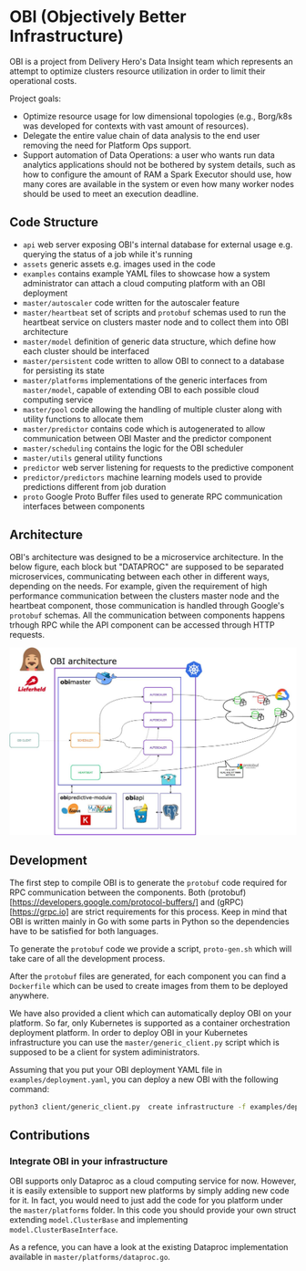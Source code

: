 # OBI (Objectively Better Infrastructure)

OBI is a project from Delivery Hero's Data Insight team which represents an
attempt to optimize clusters resource utilization in order to limit their
operational costs. 

Project goals:

 - Optimize resource usage for low dimensional topologies (e.g., Borg/k8s was
   developed for contexts with vast amount of resources).
 - Delegate the entire value chain of data analysis to the end user removing the
   need for Platform Ops support.
 - Support automation of Data Operations: a user who wants run data analytics
   applications should not be bothered by system details, such as how to
   configure the amount of RAM a Spark Executor should use, how many cores are
   available in the system or even how many worker nodes should be used to meet
   an execution deadline.

## Code Structure

 - `api` web server exposing OBI's internal database for external usage e.g.
   querying the status of a job while it's running
 - `assets` generic assets e.g. images used in the code
 - `examples` contains example YAML files to showcase how a system administrator
   can attach a cloud computing platform with an OBI deployment
 - `master/autoscaler` code written for the autoscaler feature
 - `master/heartbeat` set of scripts and `protobuf` schemas used to run the
   heartbeat service on clusters master node and to collect them into OBI
   architecture
 - `master/model` definition of generic data structure, which define how each
   cluster should be interfaced
 - `master/persistent` code written to allow OBI to connect to a database for
   persisting its state
 - `master/platforms` implementations of the generic interfaces from
   `master/model`, capable of extending OBI to each possible cloud computing
   service
 - `master/pool` code allowing the handling of multiple cluster along with
   utility functions to allocate them
 - `master/predictor` contains code which is autogenerated to allow
   communication between OBI Master and the predictor component
 - `master/scheduling` contains the logic for the OBI scheduler
 - `master/utils` general utility functions
 - `predictor` web server listening for requests to the predictive component
 - `predictor/predictors` machine learning models used to provide predictions
   different from job duration
 - `proto` Google Proto Buffer files used to generate RPC communication
   interfaces between components

## Architecture

OBI's architecture was designed to be a microservice architecture. In the below
figure, each block but "DATAPROC" are supposed to be separated microservices,
communicating between each other in different ways, depending on the needs. For
example, given the requirement of high performance communication between the
clusters master node and the heartbeat component, those communication is handled
through Google's `protobuf` schemas. All the communication between components
happens trhough RPC while the API component can be accessed through HTTP
requests.

![alt text](assets/obi-architecture.jpg "OBI Architecture")

## Development

The first step to compile OBI is to generate the `protobuf` code required for
RPC communication between the components. Both
(protobuf)[https://developers.google.com/protocol-buffers/] and
(gRPC)[https://grpc.io] are strict requirements for this process. Keep in mind
that OBI is written mainly in Go with some parts in Python so the dependencies
have to be satisfied for both languages.

To generate the `protobuf` code we provide a script, `proto-gen.sh` which will
take care of all the development process.

After the `protobuf` files are generated, for each component you can find a
`Dockerfile` which can be used to create images from them to be deployed
anywhere.

We have also provided a client which can automatically deploy OBI on your
platform. So far, only Kubernetes is supported as a container orchestration
deployment platform. In order to deploy OBI in your Kubernetes infrastructure
you can use the `master/generic_client.py` script which is supposed to be a
client for system adiministrators.

Assuming that you put your OBI deployment YAML file in
`examples/deployment.yaml`, you can deploy a new OBI with the following command:

```bash
python3 client/generic_client.py  create infrastructure -f examples/deployment.yaml
```

## Contributions

### Integrate OBI in your infrastructure

OBI supports only Dataproc as a cloud computing service for now. However, it is
easily extensible to support new platforms by simply adding new code for it. In
fact, you would need to just add the code for you platform under the
`master/platforms` folder. In this code you should provide your own struct
extending `model.ClusterBase` and implementing `model.ClusterBaseInterface`.

As a refence, you can have a look at the existing Dataproc implementation
available in `master/platforms/dataproc.go`.
